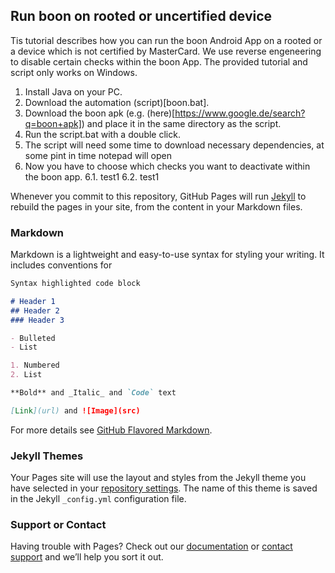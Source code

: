## Run boon on rooted or uncertified device

Tis tutorial describes how you can run the boon Android App on a rooted or a device which is not certified by MasterCard. We use reverse engeneering to disable certain checks within the boon App. The provided tutorial and script only works on Windows.

1. Install Java on your PC.
2. Download the automation (script)[boon.bat].
3. Download the boon apk (e.g. (here)[https://www.google.de/search?q=boon+apk]) and place it in the same directory as the script.
4. Run the script.bat with a double click.
5. The script will need some time to download necessary dependencies, at some pint in time notepad will open
6. Now you have to choose which checks you want to deactivate within the boon app.
6.1. test1
6.2. test1

Whenever you commit to this repository, GitHub Pages will run [Jekyll](https://jekyllrb.com/) to rebuild the pages in your site, from the content in your Markdown files.

### Markdown

Markdown is a lightweight and easy-to-use syntax for styling your writing. It includes conventions for

```markdown
Syntax highlighted code block

# Header 1
## Header 2
### Header 3

- Bulleted
- List

1. Numbered
2. List

**Bold** and _Italic_ and `Code` text

[Link](url) and ![Image](src)
```

For more details see [GitHub Flavored Markdown](https://guides.github.com/features/mastering-markdown/).

### Jekyll Themes

Your Pages site will use the layout and styles from the Jekyll theme you have selected in your [repository settings](https://github.com/swenz/swenz.github.io/settings). The name of this theme is saved in the Jekyll `_config.yml` configuration file.

### Support or Contact

Having trouble with Pages? Check out our [documentation](https://help.github.com/categories/github-pages-basics/) or [contact support](https://github.com/contact) and we’ll help you sort it out.
